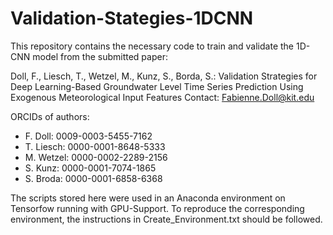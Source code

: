 # Validation-Stategies-1DCNN

This repository contains the necessary code to train and validate the 1D-CNN model from the submitted paper:

Doll, F., Liesch, T., Wetzel, M., Kunz, S., Borda, S.: Validation Strategies for Deep Learning-Based Groundwater Level Time Series Prediction Using Exogenous Meteorological Input Features Contact: Fabienne.Doll@kit.edu

ORCIDs of authors:

- F. Doll: 0009-0003-5455-7162
- T. Liesch: 0000-0001-8648-5333
- M. Wetzel: 0000-0002-2289-2156
- S. Kunz: 0000-0001-7074-1865
- S. Broda: 0000-0001-6858-6368

The scripts stored here were used in an Anaconda environment on Tensorfow running with GPU-Support. To reproduce the corresponding environment, the instructions in Create_Environment.txt should be followed.
